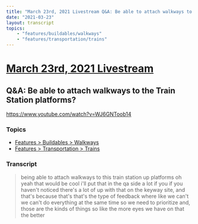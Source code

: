 ```yaml
---
title: "March 23rd, 2021 Livestream Q&A: Be able to attach walkways to the Train Station platforms?"
date: "2021-03-23"
layout: transcript
topics:
    - "features/buildables/walkways"
    - "features/transportation/trains"
---
```

# [March 23rd, 2021 Livestream](../2021-03-23.md)
## Q&A: Be able to attach walkways to the Train Station platforms?
https://www.youtube.com/watch?v=WJ6GNToob14

### Topics
* [Features > Buildables > Walkways](../topics/features/buildables/walkways.md)
* [Features > Transportation > Trains](../topics/features/transportation/trains.md)

### Transcript

> being able to attach walkways to this train station up platforms oh yeah that would be cool i'll put that in the qa side a lot if you if you haven't noticed there's a lot of up with that on the keyway site, and that's because that's that's the type of feedback where like we can't we can't do everything at the same time so we need to prioritize and, those are the kinds of things so like the more eyes we have on that the better

